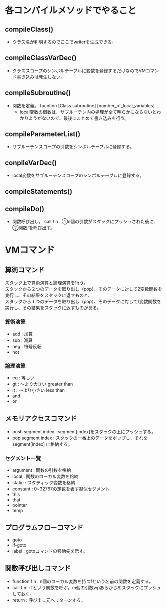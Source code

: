 # 各コンパイルメソッドでやること
## compileClass()
- クラス名が判明するのでここでwriterを生成できる。

## compileClassVarDec()
- クラススコープのシンボルテーブルに変数を登録するだけなのでVMコマンド書き込みは発生しない。

## compileSubroutine()
- 関数を定義。 fucntion [Class.subroutine] [number_of_local_variables]
    - local変数の個数は、サブルーチン内の処理が全て明らかにならないとわかりようがないので、最後にまとめて書き込みを行う。

## compileParameterList()
- サブルーチンスコープの引数をシンボルテーブルに登録する。

## conpileVarDec()
- local変数をサブルーチンスコープのシンボルテーブルに登録する。

## compileStatements()

## compileDo()
- 関数呼び出し。 call f n : ①n個の引数がスタックにプッシュされた後に、②関数fを呼び出す。

# VMコマンド
## 算術コマンド
スタック上で算術演算と論理演算を行う。<br>
スタックから２つのデータを取り出し（pop）、そのデータに対して2変数関数を実行し、その結果をスタックに返すものと、<br>
スタックから１つのデータを取り出し（pop）、そのデータに対して1変数関数を実行し、その結果をスタックに返すものがある。

### 算術演算
- add : 加算
- sub : 減算
- neg : 符号反転
- not

### 論理演算
- eq : 等しい
- gt : 〜より大きい greater than
- lt : 〜より小さい less than
- and
- or

## メモリアクセスコマンド
- push segment index : segment[index]をスタックの上にプッシュする。
- pop segment index : スタックの一番上のデータをポップし、それをsegment[index] に格納する。

### セグメント一覧
- argument : 関数の引数を格納
- local : 関数のローカル変数を格納
- static : スタティック変数を格納
- constant : 0~32767の定数を表す擬似セグメント
- this
- that
- pointer
- temp

## プログラムフローコマンド
- goto
- if-goto
- label : gotoコマンドの移動先を示す。

## 関数呼び出しコマンド
- function f n : n個のローカル変数を持つfという名前の関数を定義する。
- call f m : fという関数を呼ぶ。m個の引数wpあらかじめスタックにプッシュしておく。
- return : 呼び出し元へリターンする。